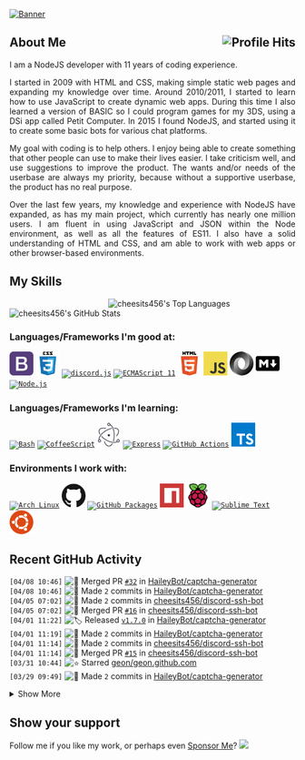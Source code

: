 [![Banner][banner-img]][banner-link]

<h2>About Me <img align="right" alt="Profile Hits" src="https://komarev.com/ghpvc/?username=cheesits456&style=flat-square"></h2>

<p align="justify">I am a NodeJS developer with 11 years of coding experience.</p>

<p align="justify">I started in 2009 with HTML and CSS, making simple static web pages and expanding my knowledge over time. Around 2010/2011, I started to learn how to use JavaScript to create dynamic web apps. During this time I also learned a version of BASIC so I could program games for my 3DS, using a DSi app called Petit Computer. In 2015 I found NodeJS, and started using it to create some basic bots for various chat platforms.</p>

<p align="justify">My goal with coding is to help others. I enjoy being able to create something that other people can use to make their lives easier. I take criticism well, and use suggestions to improve the product. The wants and/or needs of the userbase are always my priority, because without a supportive userbase, the product has no real purpose.</p>

<p align="justify">Over the last few years, my knowledge and experience with NodeJS have expanded, as has my main project, which currently has nearly one million users. I am fluent in using JavaScript and JSON within the Node environment, as well as all the features of ES11. I also have a solid understanding of HTML and CSS, and am able to work with web apps or other browser-based environments.</p>

## My Skills

<img src="https://cheesits456-readme-stats.vercel.app/api/top-langs?username=cheesits456&layout=compact&card_width=275" alt="cheesits456's Top Languages" align="right" width="330">

![cheesits456's GitHub Stats][github-stats-img]

### Languages/Frameworks I'm good at:

<code><a href="https://getbootstrap.com"><img alt="Bootstrap" title="Bootstrap" src="https://raw.githubusercontent.com/github/explore/80688e429a7d4ef2fca1e82350fe8e3517d3494d/topics/bootstrap/bootstrap.png" height="42"></a></code>
<code><a href="https://www.w3.org/Style/CSS/Overview.en.html"><img alt="CSS 3" title="CSS 3" src="https://raw.githubusercontent.com/github/explore/80688e429a7d4ef2fca1e82350fe8e3517d3494d/topics/css/css.png" height="42"></a></code>
<code><a href="https://discord.js.org"><img alt="discord.js" title="discord.js" src="https://avatars0.githubusercontent.com/u/26492485" height="42"></a></code>
<code><a href="https://en.wikipedia.org/wiki/ECMAScript"><img alt="ECMAScript 11" title="ECMAScript 11" src="https://github.com/cheesits456/cheesits456/raw/master/icons/ecmascript.png" height="42"></a></code>
<code><a href="https://en.wikipedia.org/wiki/HTML"><img alt="HTML 5" title="HTML 5" src="https://raw.githubusercontent.com/github/explore/80688e429a7d4ef2fca1e82350fe8e3517d3494d/topics/html/html.png" height="42"></a></code>
<code><a href="https://developer.mozilla.org/en-US/docs/Web/JavaScript"><img alt="JavaScript" title="JavaScript" src="https://raw.githubusercontent.com/github/explore/80688e429a7d4ef2fca1e82350fe8e3517d3494d/topics/javascript/javascript.png" height="42"></a></code>
<code><a href="http://www.json.org"><img alt="JSON" title="JSON" src="https://raw.githubusercontent.com/github/explore/80688e429a7d4ef2fca1e82350fe8e3517d3494d/topics/json/json.png" height="42"></a></code>
<code><a href="https://daringfireball.net/projects/markdown"><img alt="Markdown" title="Markdown" src="https://raw.githubusercontent.com/github/explore/80688e429a7d4ef2fca1e82350fe8e3517d3494d/topics/markdown/markdown.png" height="42"></a></code>
<code><a href="https://nodejs.org/en/"><img alt="Node.js" title="Node.js" src="https://github.com/cheesits456/cheesits456/raw/master/icons/node.png" height="42"></a></code>

### Languages/Frameworks I'm learning:

<code><a href="https://www.gnu.org/software/bash"><img alt="Bash" title="Bash" src="https://github.com/cheesits456/cheesits456/raw/master/icons/bash.png" height="42"></a></code>
<code><a href="http://coffeescript.org/"><img alt="CoffeeScript" title="CoffeeScript" src="https://github.com/cheesits456/cheesits456/raw/master/icons/coffeescript.png" height="42"></a></code>
<code><a href="https://www.electronjs.org/"><img alt="Electron" title="Electron" src="https://raw.githubusercontent.com/github/explore/80688e429a7d4ef2fca1e82350fe8e3517d3494d/topics/electron/electron.png" height="42"></a></code>
<code><a href="https://expressjs.com"><img alt="Express" title="Express" src="https://github.com/cheesits456/cheesits456/raw/master/icons/express.png" height="42"></a></code>
<code><a href="https://github.com/features/actions"><img alt="GitHub Actions" title="GitHub Actions" src="https://avatars0.githubusercontent.com/u/44036562" height="42"></a></code>
<code><a href="https://www.typescriptlang.org"><img alt="TypeScript" title="TypeScript" src="https://raw.githubusercontent.com/github/explore/80688e429a7d4ef2fca1e82350fe8e3517d3494d/topics/typescript/typescript.png" height="42"></a></code>

### Environments I work with:

<code><a href="https://www.archlinux.org/"><img alt="Arch Linux" title="Arch Linux" src="https://github.com/cheesits456/cheesits456/raw/master/icons/arch.png" height="42"></a></code>
<code><a href="https://github.com/"><img alt="GitHub" title="GitHub" src="https://raw.githubusercontent.com/github/explore/78df643247d429f6cc873026c0622819ad797942/topics/github/github.png" height="42"></a></code>
<code><a href="https://github.com/features/packages"><img alt="GitHub Packages" title="GitHub Packages" src="https://github.com/cheesits456/cheesits456/raw/master/icons/packages.png" height="42"></a></code>
<code><a href="https://www.npmjs.com"><img alt="NPM" title="NPM" src="https://raw.githubusercontent.com/github/explore/80688e429a7d4ef2fca1e82350fe8e3517d3494d/topics/npm/npm.png" height="42"></a></code>
<code><a href="https://www.raspberrypi.org"><img alt="Raspberry Pi" title="Raspberry Pi" src="https://raw.githubusercontent.com/github/explore/80688e429a7d4ef2fca1e82350fe8e3517d3494d/topics/raspberry-pi/raspberry-pi.png" height="42"></a></code>
<code><a href="https://www.sublimetext.com/"><img alt="Sublime Text" title="Sublime Text" src="https://avatars1.githubusercontent.com/u/684879?s=200&v=4" height="42"></a></code>
<code><a href="https://ubuntu.com/"><img alt="Ubuntu" title="Ubuntu" src="https://raw.githubusercontent.com/github/explore/80688e429a7d4ef2fca1e82350fe8e3517d3494d/topics/ubuntu/ubuntu.png" height="42"></a></code>

## Recent GitHub Activity

<!--START_SECTION:activity-->
`[04/08 10:46]` <img alt="🎉" src="https://github.com/cheesits456/github-activity-readme/raw/master/icons/merge.png" align="top" height="18"> Merged PR [`#32`](https://github.com//HaileyBot/captcha-generator/pull/32 'Bump typescript from 4.2.3 to 4.2.4') in [HaileyBot/captcha-generator](https://github.com/HaileyBot/captcha-generator)  
`[04/08 10:46]` <img alt="📝" src="https://github.com/cheesits456/github-activity-readme/raw/master/icons/commit.png" align="top" height="18"> Made `2` commits in [HaileyBot/captcha-generator](https://github.com/HaileyBot/captcha-generator)  
`[04/05 07:02]` <img alt="📝" src="https://github.com/cheesits456/github-activity-readme/raw/master/icons/commit.png" align="top" height="18"> Made `2` commits in [cheesits456/discord-ssh-bot](https://github.com/cheesits456/discord-ssh-bot)  
`[04/05 07:02]` <img alt="🎉" src="https://github.com/cheesits456/github-activity-readme/raw/master/icons/merge.png" align="top" height="18"> Merged PR [`#16`](https://github.com//cheesits456/discord-ssh-bot/pull/16 'Bump discord.js from 12.5.2 to 12.5.3') in [cheesits456/discord-ssh-bot](https://github.com/cheesits456/discord-ssh-bot)  
`[04/01 11:22]` <img alt="🏷" src="https://github.com/cheesits456/github-activity-readme/raw/master/icons/release.png" align="top" height="18"> Released [`v1.7.0`](https://github.com/HaileyBot/captcha-generator/releases/tag/v1.7.0) in [HaileyBot/captcha-generator](https://github.com/HaileyBot/captcha-generator)  
`[04/01 11:19]` <img alt="📝" src="https://github.com/cheesits456/github-activity-readme/raw/master/icons/commit.png" align="top" height="18"> Made `2` commits in [HaileyBot/captcha-generator](https://github.com/HaileyBot/captcha-generator)  
`[04/01 11:14]` <img alt="📝" src="https://github.com/cheesits456/github-activity-readme/raw/master/icons/commit.png" align="top" height="18"> Made `2` commits in [cheesits456/discord-ssh-bot](https://github.com/cheesits456/discord-ssh-bot)  
`[04/01 11:14]` <img alt="🎉" src="https://github.com/cheesits456/github-activity-readme/raw/master/icons/merge.png" align="top" height="18"> Merged PR [`#15`](https://github.com//cheesits456/discord-ssh-bot/pull/15 'Bump discord.js from 12.5.1 to 12.5.2') in [cheesits456/discord-ssh-bot](https://github.com/cheesits456/discord-ssh-bot)  
`[03/31 10:44]` <img alt="⭐" src="https://github.com/cheesits456/github-activity-readme/raw/master/icons/star.png" align="top" height="18"> Starred [geon/geon.github.com](https://github.com/geon/geon.github.com)  
`[03/29 09:49]` <img alt="📝" src="https://github.com/cheesits456/github-activity-readme/raw/master/icons/commit.png" align="top" height="18"> Made `2` commits in [HaileyBot/captcha-generator](https://github.com/HaileyBot/captcha-generator)  

<details><summary>Show More</summary>

`[03/29 09:49]` <img alt="🎉" src="https://github.com/cheesits456/github-activity-readme/raw/master/icons/merge.png" align="top" height="18"> Merged PR [`#31`](https://github.com//HaileyBot/captcha-generator/pull/31 'Bump @types/node from 14.14.36 to 14.14.37') in [HaileyBot/captcha-generator](https://github.com/HaileyBot/captcha-generator)  
`[03/27 22:52]` <img alt="📝" src="https://github.com/cheesits456/github-activity-readme/raw/master/icons/commit.png" align="top" height="18"> Made `2` commits in [HaileyBot/captcha-generator](https://github.com/HaileyBot/captcha-generator)  
`[03/27 22:52]` <img alt="🎉" src="https://github.com/cheesits456/github-activity-readme/raw/master/icons/merge.png" align="top" height="18"> Merged PR [`#30`](https://github.com//HaileyBot/captcha-generator/pull/30 'Bump @types/node from 14.14.35 to 14.14.36') in [HaileyBot/captcha-generator](https://github.com/HaileyBot/captcha-generator)  
`[03/23 12:05]` <img alt="📝" src="https://github.com/cheesits456/github-activity-readme/raw/master/icons/commit.png" align="top" height="18"> Made `2` commits in [cheesits456/discord-ssh-bot](https://github.com/cheesits456/discord-ssh-bot)  
`[03/23 12:05]` <img alt="🎉" src="https://github.com/cheesits456/github-activity-readme/raw/master/icons/merge.png" align="top" height="18"> Merged PR [`#14`](https://github.com//cheesits456/discord-ssh-bot/pull/14 'Bump semver from 7.3.4 to 7.3.5') in [cheesits456/discord-ssh-bot](https://github.com/cheesits456/discord-ssh-bot)  
`[03/22 16:24]` <img alt="📝" src="https://github.com/cheesits456/github-activity-readme/raw/master/icons/commit.png" align="top" height="18"> Made `2` commits in [HaileyBot/captcha-generator](https://github.com/HaileyBot/captcha-generator)  
`[03/22 16:24]` <img alt="🎉" src="https://github.com/cheesits456/github-activity-readme/raw/master/icons/merge.png" align="top" height="18"> Merged PR [`#29`](https://github.com//HaileyBot/captcha-generator/pull/29 'Bump @types/mocha from 8.2.1 to 8.2.2') in [HaileyBot/captcha-generator](https://github.com/HaileyBot/captcha-generator)  
`[03/22 04:08]` <img alt="🏷" src="https://github.com/cheesits456/github-activity-readme/raw/master/icons/release.png" align="top" height="18"> Released [`v1.6.3`](https://github.com/HaileyBot/captcha-generator/releases/tag/v1.6.3) in [HaileyBot/captcha-generator](https://github.com/HaileyBot/captcha-generator)  
`[03/22 04:07]` <img alt="📝" src="https://github.com/cheesits456/github-activity-readme/raw/master/icons/commit.png" align="top" height="18"> Made `1` commit in [HaileyBot/captcha-generator](https://github.com/HaileyBot/captcha-generator)  
`[03/22 04:06]` <img alt="🏷" src="https://github.com/cheesits456/github-activity-readme/raw/master/icons/release.png" align="top" height="18"> Released [`v1.6.2`](https://github.com/HaileyBot/captcha-generator/releases/tag/v1.6.2) in [HaileyBot/captcha-generator](https://github.com/HaileyBot/captcha-generator)  
`[03/22 04:05]` <img alt="📝" src="https://github.com/cheesits456/github-activity-readme/raw/master/icons/commit.png" align="top" height="18"> Made `1` commit in [HaileyBot/captcha-generator](https://github.com/HaileyBot/captcha-generator)  
`[03/16 06:44]` <img alt="🎉" src="https://github.com/cheesits456/github-activity-readme/raw/master/icons/merge.png" align="top" height="18"> Merged PR [`#28`](https://github.com//HaileyBot/captcha-generator/pull/28 'Bump @types/node from 14.14.34 to 14.14.35') in [HaileyBot/captcha-generator](https://github.com/HaileyBot/captcha-generator)  
`[03/16 06:44]` <img alt="📝" src="https://github.com/cheesits456/github-activity-readme/raw/master/icons/commit.png" align="top" height="18"> Made `4` commits in [HaileyBot/captcha-generator](https://github.com/HaileyBot/captcha-generator)  
`[03/15 23:29]` <img alt="🎉" src="https://github.com/cheesits456/github-activity-readme/raw/master/icons/merge.png" align="top" height="18"> Merged PR [`#27`](https://github.com//HaileyBot/captcha-generator/pull/27 'Bump @types/node from 14.14.33 to 14.14.34') in [HaileyBot/captcha-generator](https://github.com/HaileyBot/captcha-generator)  
`[03/15 23:28]` <img alt="📝" src="https://github.com/cheesits456/github-activity-readme/raw/master/icons/commit.png" align="top" height="18"> Made `2` commits in [HaileyBot/captcha-generator](https://github.com/HaileyBot/captcha-generator)  
`[03/15 23:28]` <img alt="🎉" src="https://github.com/cheesits456/github-activity-readme/raw/master/icons/merge.png" align="top" height="18"> Merged PR [`#26`](https://github.com//HaileyBot/captcha-generator/pull/26 'Bump mocha from 8.3.1 to 8.3.2') in [HaileyBot/captcha-generator](https://github.com/HaileyBot/captcha-generator)  
`[03/14 10:57]` <img alt="📝" src="https://github.com/cheesits456/github-activity-readme/raw/master/icons/commit.png" align="top" height="18"> Made `1` commit in [cheesits456/ReactionPics](https://github.com/cheesits456/ReactionPics)  
`[03/11 22:46]` <img alt="📝" src="https://github.com/cheesits456/github-activity-readme/raw/master/icons/commit.png" align="top" height="18"> Made `1` commit in [HaileyBot/haileybot.github.io](https://github.com/HaileyBot/haileybot.github.io)  
`[03/10 06:55]` <img alt="📝" src="https://github.com/cheesits456/github-activity-readme/raw/master/icons/commit.png" align="top" height="18"> Made `2` commits in [HaileyBot/captcha-generator](https://github.com/HaileyBot/captcha-generator)  
`[03/10 06:55]` <img alt="🎉" src="https://github.com/cheesits456/github-activity-readme/raw/master/icons/merge.png" align="top" height="18"> Merged PR [`#25`](https://github.com//HaileyBot/captcha-generator/pull/25 'Bump @types/node from 14.14.32 to 14.14.33') in [HaileyBot/captcha-generator](https://github.com/HaileyBot/captcha-generator)  
`[03/08 08:12]` <img alt="📝" src="https://github.com/cheesits456/github-activity-readme/raw/master/icons/commit.png" align="top" height="18"> Made `2` commits in [HaileyBot/captcha-generator](https://github.com/HaileyBot/captcha-generator)  
`[03/08 08:12]` <img alt="🎉" src="https://github.com/cheesits456/github-activity-readme/raw/master/icons/merge.png" align="top" height="18"> Merged PR [`#24`](https://github.com//HaileyBot/captcha-generator/pull/24 'Bump @types/node from 14.14.31 to 14.14.32') in [HaileyBot/captcha-generator](https://github.com/HaileyBot/captcha-generator)  
`[03/08 08:12]` <img alt="📝" src="https://github.com/cheesits456/github-activity-readme/raw/master/icons/commit.png" align="top" height="18"> Made `2` commits in [HaileyBot/captcha-generator](https://github.com/HaileyBot/captcha-generator)  
`[03/08 08:12]` <img alt="🎉" src="https://github.com/cheesits456/github-activity-readme/raw/master/icons/merge.png" align="top" height="18"> Merged PR [`#23`](https://github.com//HaileyBot/captcha-generator/pull/23 'Bump mocha from 8.3.0 to 8.3.1') in [HaileyBot/captcha-generator](https://github.com/HaileyBot/captcha-generator)  
`[03/06 23:05]` <img alt="📝" src="https://github.com/cheesits456/github-activity-readme/raw/master/icons/commit.png" align="top" height="18"> Made `2` commits in <span title="Private Repo">`🔒MHSSupport/vortex-music`</span>  
`[03/06 18:26]` <img alt="📝" src="https://github.com/cheesits456/github-activity-readme/raw/master/icons/commit.png" align="top" height="18"> Made `2` commits in [HaileyBot/captcha-generator](https://github.com/HaileyBot/captcha-generator)  
`[03/06 18:26]` <img alt="🎉" src="https://github.com/cheesits456/github-activity-readme/raw/master/icons/merge.png" align="top" height="18"> Merged PR [`#22`](https://github.com//HaileyBot/captcha-generator/pull/22 'Bump typescript from 4.2.2 to 4.2.3') in [HaileyBot/captcha-generator](https://github.com/HaileyBot/captcha-generator)  
`[03/04 19:12]` <img alt="📝" src="https://github.com/cheesits456/github-activity-readme/raw/master/icons/commit.png" align="top" height="18"> Made `6` commits in <span title="Private Repo">`🔒MHSSupport/vortex-music`</span>  
`[03/03 18:59]` <img alt="⭐" src="https://github.com/cheesits456/github-activity-readme/raw/master/icons/star.png" align="top" height="18"> Starred <span title="Private Repo">`🔒MHSSupport/vortex-music`</span>  
`[03/02 20:39]` <img alt="❗️" src="https://github.com/cheesits456/github-activity-readme/raw/master/icons/issue.png" align="top" height="18"> Opened issue [`#30`](https://github.com//cheesits456/ReactionPics/issues/30 'add "right" and "wrong" images') in [cheesits456/ReactionPics](https://github.com/cheesits456/ReactionPics)  
`[03/02 19:22]` <img alt="📝" src="https://github.com/cheesits456/github-activity-readme/raw/master/icons/commit.png" align="top" height="18"> Made `1` commit in [cheesits456/ReactionPics](https://github.com/cheesits456/ReactionPics)  
`[03/02 16:03]` <img alt="📝" src="https://github.com/cheesits456/github-activity-readme/raw/master/icons/commit.png" align="top" height="18"> Made `2` commits in [HaileyBot/captcha-generator](https://github.com/HaileyBot/captcha-generator)  
`[03/02 16:03]` <img alt="🎉" src="https://github.com/cheesits456/github-activity-readme/raw/master/icons/merge.png" align="top" height="18"> Merged PR [`#21`](https://github.com//HaileyBot/captcha-generator/pull/21 'Bump canvas from 2.6.1 to 2.7.0') in [HaileyBot/captcha-generator](https://github.com/HaileyBot/captcha-generator)  
`[02/26 11:19]` <img alt="📝" src="https://github.com/cheesits456/github-activity-readme/raw/master/icons/commit.png" align="top" height="18"> Made `2` commits in [HaileyBot/vote.haileybot.com](https://github.com/HaileyBot/vote.haileybot.com)  
`[02/24 12:53]` <img alt="📝" src="https://github.com/cheesits456/github-activity-readme/raw/master/icons/commit.png" align="top" height="18"> Made `2` commits in [HaileyBot/captcha-generator](https://github.com/HaileyBot/captcha-generator)  
`[02/24 12:53]` <img alt="🎉" src="https://github.com/cheesits456/github-activity-readme/raw/master/icons/merge.png" align="top" height="18"> Merged PR [`#20`](https://github.com//HaileyBot/captcha-generator/pull/20 'Bump typescript from 4.1.5 to 4.2.2') in [HaileyBot/captcha-generator](https://github.com/HaileyBot/captcha-generator)  
`[02/23 04:22]` <img alt="⭐" src="https://github.com/cheesits456/github-activity-readme/raw/master/icons/star.png" align="top" height="18"> Starred [HaileyBot/vote.haileybot.com](https://github.com/HaileyBot/vote.haileybot.com)  
`[02/22 19:25]` <img alt="📝" src="https://github.com/cheesits456/github-activity-readme/raw/master/icons/commit.png" align="top" height="18"> Made `10` commits in [HaileyBot/vote.haileybot.com](https://github.com/HaileyBot/vote.haileybot.com)  
`[02/22 18:40]` <img alt="📂" src="https://github.com/cheesits456/github-activity-readme/raw/master/icons/create-branch.png" align="top" height="18"> Created branch [`main`](https://github.com/HaileyBot/vote.haileybot.com/tree/main) in [HaileyBot/vote.haileybot.com](https://github.com/HaileyBot/vote.haileybot.com)  
`[02/22 18:40]` <img alt="➕" src="https://github.com/cheesits456/github-activity-readme/raw/master/icons/create-repo.png" align="top" height="18"> Created repository [HaileyBot/vote.haileybot.com](https://github.com/HaileyBot/vote.haileybot.com)  
`[02/22 11:06]` <img alt="📝" src="https://github.com/cheesits456/github-activity-readme/raw/master/icons/commit.png" align="top" height="18"> Made `1` commit in [HaileyBot/haileybot.github.io](https://github.com/HaileyBot/haileybot.github.io)  
`[02/22 10:59]` <img alt="📝" src="https://github.com/cheesits456/github-activity-readme/raw/master/icons/commit.png" align="top" height="18"> Made `2` commits in [HaileyBot/captcha-generator](https://github.com/HaileyBot/captcha-generator)  
`[02/22 10:59]` <img alt="🎉" src="https://github.com/cheesits456/github-activity-readme/raw/master/icons/merge.png" align="top" height="18"> Merged PR [`#19`](https://github.com//HaileyBot/captcha-generator/pull/19 'Bump @types/node from 14.14.30 to 14.14.31') in [HaileyBot/captcha-generator](https://github.com/HaileyBot/captcha-generator)  
`[02/22 00:15]` <img alt="📝" src="https://github.com/cheesits456/github-activity-readme/raw/master/icons/commit.png" align="top" height="18"> Made `1` commit in [HaileyBot/haileybot.github.io](https://github.com/HaileyBot/haileybot.github.io)  
`[02/21 23:53]` <img alt="⭐" src="https://github.com/cheesits456/github-activity-readme/raw/master/icons/star.png" align="top" height="18"> Starred [SpheeresX/puthon](https://github.com/SpheeresX/puthon)  
`[02/21 23:15]` <img alt="📝" src="https://github.com/cheesits456/github-activity-readme/raw/master/icons/commit.png" align="top" height="18"> Made `1` commit in [HaileyBot/haileybot.github.io](https://github.com/HaileyBot/haileybot.github.io)  
`[02/21 19:25]` <img alt="📝" src="https://github.com/cheesits456/github-activity-readme/raw/master/icons/commit.png" align="top" height="18"> Made `4` commits in [cheesits456/ReactionPics](https://github.com/cheesits456/ReactionPics)  
`[02/21 18:32]` <img alt="❗️" src="https://github.com/cheesits456/github-activity-readme/raw/master/icons/issue.png" align="top" height="18"> Closed issue [`#29`](https://github.com//cheesits456/ReactionPics/issues/29 'add "yikes" image') in [cheesits456/ReactionPics](https://github.com/cheesits456/ReactionPics)  
`[02/21 18:32]` <img alt="❗️" src="https://github.com/cheesits456/github-activity-readme/raw/master/icons/issue.png" align="top" height="18"> Closed issue [`#28`](https://github.com//cheesits456/ReactionPics/issues/28 'add "yeah" image') in [cheesits456/ReactionPics](https://github.com/cheesits456/ReactionPics)  
`[02/21 18:32]` <img alt="❗️" src="https://github.com/cheesits456/github-activity-readme/raw/master/icons/issue.png" align="top" height="18"> Closed issue [`#27`](https://github.com//cheesits456/ReactionPics/issues/27 'add "nice" image') in [cheesits456/ReactionPics](https://github.com/cheesits456/ReactionPics)  
`[02/21 18:32]` <img alt="🗣" src="https://github.com/cheesits456/github-activity-readme/raw/master/icons/comment.png" align="top" height="18"> Commented on [`#27`](https://github.com//cheesits456/ReactionPics/issues/27 'add "nice" image') in [cheesits456/ReactionPics](https://github.com/cheesits456/ReactionPics)  
`[02/21 18:32]` <img alt="❗️" src="https://github.com/cheesits456/github-activity-readme/raw/master/icons/issue.png" align="top" height="18"> Closed issue [`#26`](https://github.com//cheesits456/ReactionPics/issues/26 'Add "oh" image') in [cheesits456/ReactionPics](https://github.com/cheesits456/ReactionPics)  
`[02/21 18:31]` <img alt="❗️" src="https://github.com/cheesits456/github-activity-readme/raw/master/icons/issue.png" align="top" height="18"> Closed issue [`#23`](https://github.com//cheesits456/ReactionPics/issues/23 'Add "same" image') in [cheesits456/ReactionPics](https://github.com/cheesits456/ReactionPics)  
`[02/21 18:31]` <img alt="❗️" src="https://github.com/cheesits456/github-activity-readme/raw/master/icons/issue.png" align="top" height="18"> Closed issue [`#22`](https://github.com//cheesits456/ReactionPics/issues/22 'add slowclap image') in [cheesits456/ReactionPics](https://github.com/cheesits456/ReactionPics)  
`[02/21 18:31]` <img alt="❗️" src="https://github.com/cheesits456/github-activity-readme/raw/master/icons/issue.png" align="top" height="18"> Closed issue [`#18`](https://github.com//cheesits456/ReactionPics/issues/18 'add a wave image') in [cheesits456/ReactionPics](https://github.com/cheesits456/ReactionPics)  
`[02/21 18:31]` <img alt="❗️" src="https://github.com/cheesits456/github-activity-readme/raw/master/icons/issue.png" align="top" height="18"> Closed issue [`#14`](https://github.com//cheesits456/ReactionPics/issues/14 'Add "no u" image') in [cheesits456/ReactionPics](https://github.com/cheesits456/ReactionPics)  
`[02/21 18:31]` <img alt="❗️" src="https://github.com/cheesits456/github-activity-readme/raw/master/icons/issue.png" align="top" height="18"> Closed issue [`#10`](https://github.com//cheesits456/ReactionPics/issues/10 'Add "rip"') in [cheesits456/ReactionPics](https://github.com/cheesits456/ReactionPics)  
`[02/21 18:31]` <img alt="❗️" src="https://github.com/cheesits456/github-activity-readme/raw/master/icons/issue.png" align="top" height="18"> Closed issue [`#5`](https://github.com//cheesits456/ReactionPics/issues/5 'Add "yum"/"yummy"') in [cheesits456/ReactionPics](https://github.com/cheesits456/ReactionPics)  
`[02/21 18:30]` <img alt="📝" src="https://github.com/cheesits456/github-activity-readme/raw/master/icons/commit.png" align="top" height="18"> Made `9` commits in [cheesits456/ReactionPics](https://github.com/cheesits456/ReactionPics)  
`[02/21 17:47]` <img alt="❗️" src="https://github.com/cheesits456/github-activity-readme/raw/master/icons/issue.png" align="top" height="18"> Opened issue [`#29`](https://github.com//cheesits456/ReactionPics/issues/29 'add "yikes" image') in [cheesits456/ReactionPics](https://github.com/cheesits456/ReactionPics)  
`[02/21 17:35]` <img alt="❗️" src="https://github.com/cheesits456/github-activity-readme/raw/master/icons/issue.png" align="top" height="18"> Opened issue [`#28`](https://github.com//cheesits456/ReactionPics/issues/28 'add "yeah" image') in [cheesits456/ReactionPics](https://github.com/cheesits456/ReactionPics)  
`[02/21 17:28]` <img alt="❗️" src="https://github.com/cheesits456/github-activity-readme/raw/master/icons/issue.png" align="top" height="18"> Opened issue [`#27`](https://github.com//cheesits456/ReactionPics/issues/27 'add "nice" image') in [cheesits456/ReactionPics](https://github.com/cheesits456/ReactionPics)  
`[02/21 17:27]` <img alt="❗️" src="https://github.com/cheesits456/github-activity-readme/raw/master/icons/issue.png" align="top" height="18"> Opened issue [`#26`](https://github.com//cheesits456/ReactionPics/issues/26 'Add "oh" image') in [cheesits456/ReactionPics](https://github.com/cheesits456/ReactionPics)  
`[02/21 14:14]` <img alt="❗️" src="https://github.com/cheesits456/github-activity-readme/raw/master/icons/issue.png" align="top" height="18"> Closed issue [`#25`](https://github.com//cheesits456/ReactionPics/issues/25 'Add "fuck" image') in [cheesits456/ReactionPics](https://github.com/cheesits456/ReactionPics)  
`[02/21 14:13]` <img alt="❗️" src="https://github.com/cheesits456/github-activity-readme/raw/master/icons/issue.png" align="top" height="18"> Closed issue [`#24`](https://github.com//cheesits456/ReactionPics/issues/24 'Add "victory" image') in [cheesits456/ReactionPics](https://github.com/cheesits456/ReactionPics)  
`[02/21 08:00]` <img alt="📝" src="https://github.com/cheesits456/github-activity-readme/raw/master/icons/commit.png" align="top" height="18"> Made `2` commits in [cheesits456/ReactionPics](https://github.com/cheesits456/ReactionPics)  
`[02/19 10:00]` <img alt="📝" src="https://github.com/cheesits456/github-activity-readme/raw/master/icons/commit.png" align="top" height="18"> Made `2` commits in [HaileyBot/captcha-generator](https://github.com/HaileyBot/captcha-generator)  
`[02/19 10:00]` <img alt="🎉" src="https://github.com/cheesits456/github-activity-readme/raw/master/icons/merge.png" align="top" height="18"> Merged PR [`#18`](https://github.com//HaileyBot/captcha-generator/pull/18 'Bump @types/node from 14.14.28 to 14.14.30') in [HaileyBot/captcha-generator](https://github.com/HaileyBot/captcha-generator)  
`[02/19 08:07]` <img alt="❗️" src="https://github.com/cheesits456/github-activity-readme/raw/master/icons/issue.png" align="top" height="18"> Opened issue [`#25`](https://github.com//cheesits456/ReactionPics/issues/25 'Add "fuck" image') in [cheesits456/ReactionPics](https://github.com/cheesits456/ReactionPics)  
`[02/19 07:54]` <img alt="❗️" src="https://github.com/cheesits456/github-activity-readme/raw/master/icons/issue.png" align="top" height="18"> Opened issue [`#24`](https://github.com//cheesits456/ReactionPics/issues/24 'Add "victory" image') in [cheesits456/ReactionPics](https://github.com/cheesits456/ReactionPics)  
`[02/19 01:14]` <img alt="📝" src="https://github.com/cheesits456/github-activity-readme/raw/master/icons/commit.png" align="top" height="18"> Made `2` commits in [HaileyBot/captcha-generator](https://github.com/HaileyBot/captcha-generator)  
`[02/19 01:14]` <img alt="🎉" src="https://github.com/cheesits456/github-activity-readme/raw/master/icons/merge.png" align="top" height="18"> Merged PR [`#17`](https://github.com//HaileyBot/captcha-generator/pull/17 'Bump @types/mocha from 8.2.0 to 8.2.1') in [HaileyBot/captcha-generator](https://github.com/HaileyBot/captcha-generator)  
`[02/17 21:39]` <img alt="❗️" src="https://github.com/cheesits456/github-activity-readme/raw/master/icons/issue.png" align="top" height="18"> Opened issue [`#23`](https://github.com//cheesits456/ReactionPics/issues/23 'Add "same" image') in [cheesits456/ReactionPics](https://github.com/cheesits456/ReactionPics)  
`[02/17 18:54]` <img alt="📝" src="https://github.com/cheesits456/github-activity-readme/raw/master/icons/commit.png" align="top" height="18"> Made `1` commit in [HaileyBot/shop](https://github.com/HaileyBot/shop)  
`[02/16 06:42]` <img alt="📝" src="https://github.com/cheesits456/github-activity-readme/raw/master/icons/commit.png" align="top" height="18"> Made `2` commits in [HaileyBot/captcha-generator](https://github.com/HaileyBot/captcha-generator)  
`[02/16 06:42]` <img alt="🎉" src="https://github.com/cheesits456/github-activity-readme/raw/master/icons/merge.png" align="top" height="18"> Merged PR [`#16`](https://github.com//HaileyBot/captcha-generator/pull/16 'Bump @types/node from 14.14.26 to 14.14.28') in [HaileyBot/captcha-generator](https://github.com/HaileyBot/captcha-generator)  
`[02/14 16:05]` <img alt="❗️" src="https://github.com/cheesits456/github-activity-readme/raw/master/icons/issue.png" align="top" height="18"> Opened issue [`#22`](https://github.com//cheesits456/ReactionPics/issues/22 'add slowclap image') in [cheesits456/ReactionPics](https://github.com/cheesits456/ReactionPics)  
`[02/14 13:05]` <img alt="⭐" src="https://github.com/cheesits456/github-activity-readme/raw/master/icons/star.png" align="top" height="18"> Starred [JmNkS/MEMZ](https://github.com/JmNkS/MEMZ)  
`[02/14 13:05]` <img alt="⭐" src="https://github.com/cheesits456/github-activity-readme/raw/master/icons/star.png" align="top" height="18"> Starred [Endermanch/MalwareDatabase](https://github.com/Endermanch/MalwareDatabase)  
`[02/12 10:16]` <img alt="❗️" src="https://github.com/cheesits456/github-activity-readme/raw/master/icons/issue.png" align="top" height="18"> Closed issue [`#19`](https://github.com//cheesits456/ReactionPics/issues/19 'add a "thank" image') in [cheesits456/ReactionPics](https://github.com/cheesits456/ReactionPics)  
`[02/12 10:16]` <img alt="🗣" src="https://github.com/cheesits456/github-activity-readme/raw/master/icons/comment.png" align="top" height="18"> Commented on [`#19`](https://github.com//cheesits456/ReactionPics/issues/19 'add a "thank" image') in [cheesits456/ReactionPics](https://github.com/cheesits456/ReactionPics)  
`[02/12 10:16]` <img alt="📝" src="https://github.com/cheesits456/github-activity-readme/raw/master/icons/commit.png" align="top" height="18"> Made `3` commits in [cheesits456/ReactionPics](https://github.com/cheesits456/ReactionPics)  
`[02/12 10:09]` <img alt="❗️" src="https://github.com/cheesits456/github-activity-readme/raw/master/icons/issue.png" align="top" height="18"> Closed issue [`#20`](https://github.com//cheesits456/ReactionPics/issues/20 'add "shh" image') in [cheesits456/ReactionPics](https://github.com/cheesits456/ReactionPics)  
`[02/12 10:09]` <img alt="🗣" src="https://github.com/cheesits456/github-activity-readme/raw/master/icons/comment.png" align="top" height="18"> Commented on [`#20`](https://github.com//cheesits456/ReactionPics/issues/20 'add "shh" image') in [cheesits456/ReactionPics](https://github.com/cheesits456/ReactionPics)  
`[02/12 10:08]` <img alt="📝" src="https://github.com/cheesits456/github-activity-readme/raw/master/icons/commit.png" align="top" height="18"> Made `1` commit in [cheesits456/ReactionPics](https://github.com/cheesits456/ReactionPics)  
`[02/12 10:05]` <img alt="❗️" src="https://github.com/cheesits456/github-activity-readme/raw/master/icons/issue.png" align="top" height="18"> Closed issue [`#21`](https://github.com//cheesits456/ReactionPics/issues/21 'Add "woah" image') in [cheesits456/ReactionPics](https://github.com/cheesits456/ReactionPics)  
`[02/12 10:05]` <img alt="🗣" src="https://github.com/cheesits456/github-activity-readme/raw/master/icons/comment.png" align="top" height="18"> Commented on [`#21`](https://github.com//cheesits456/ReactionPics/issues/21 'Add "woah" image') in [cheesits456/ReactionPics](https://github.com/cheesits456/ReactionPics)  
`[02/12 10:02]` <img alt="📝" src="https://github.com/cheesits456/github-activity-readme/raw/master/icons/commit.png" align="top" height="18"> Made `3` commits in [cheesits456/ReactionPics](https://github.com/cheesits456/ReactionPics)  
`[02/12 09:41]` <img alt="❗️" src="https://github.com/cheesits456/github-activity-readme/raw/master/icons/issue.png" align="top" height="18"> Opened issue [`#21`](https://github.com//cheesits456/ReactionPics/issues/21 'Add "woah" image') in [cheesits456/ReactionPics](https://github.com/cheesits456/ReactionPics)  
`[02/12 08:28]` <img alt="📝" src="https://github.com/cheesits456/github-activity-readme/raw/master/icons/commit.png" align="top" height="18"> Made `2` commits in [HaileyBot/captcha-generator](https://github.com/HaileyBot/captcha-generator)  
`[02/12 08:28]` <img alt="🎉" src="https://github.com/cheesits456/github-activity-readme/raw/master/icons/merge.png" align="top" height="18"> Merged PR [`#15`](https://github.com//HaileyBot/captcha-generator/pull/15 'Bump mocha from 8.2.1 to 8.3.0') in [HaileyBot/captcha-generator](https://github.com/HaileyBot/captcha-generator)  
`[02/12 08:07]` <img alt="📝" src="https://github.com/cheesits456/github-activity-readme/raw/master/icons/commit.png" align="top" height="18"> Made `2` commits in [HaileyBot/captcha-generator](https://github.com/HaileyBot/captcha-generator)  
`[02/12 08:07]` <img alt="🎉" src="https://github.com/cheesits456/github-activity-readme/raw/master/icons/merge.png" align="top" height="18"> Merged PR [`#14`](https://github.com//HaileyBot/captcha-generator/pull/14 'Bump @types/node from 14.14.25 to 14.14.26') in [HaileyBot/captcha-generator](https://github.com/HaileyBot/captcha-generator)  
`[02/11 08:45]` <img alt="📝" src="https://github.com/cheesits456/github-activity-readme/raw/master/icons/commit.png" align="top" height="18"> Made `2` commits in [HaileyBot/captcha-generator](https://github.com/HaileyBot/captcha-generator)  
`[02/11 08:45]` <img alt="🎉" src="https://github.com/cheesits456/github-activity-readme/raw/master/icons/merge.png" align="top" height="18"> Merged PR [`#13`](https://github.com//HaileyBot/captcha-generator/pull/13 'Bump typescript from 4.1.4 to 4.1.5') in [HaileyBot/captcha-generator](https://github.com/HaileyBot/captcha-generator)  
`[02/10 19:33]` <img alt="📝" src="https://github.com/cheesits456/github-activity-readme/raw/master/icons/commit.png" align="top" height="18"> Made `2` commits in [HaileyBot/captcha-generator](https://github.com/HaileyBot/captcha-generator)  
`[02/10 19:33]` <img alt="🎉" src="https://github.com/cheesits456/github-activity-readme/raw/master/icons/merge.png" align="top" height="18"> Merged PR [`#12`](https://github.com//HaileyBot/captcha-generator/pull/12 'Bump typescript from 4.1.3 to 4.1.4') in [HaileyBot/captcha-generator](https://github.com/HaileyBot/captcha-generator)  
`[02/06 03:00]` <img alt="📝" src="https://github.com/cheesits456/github-activity-readme/raw/master/icons/commit.png" align="top" height="18"> Made `2` commits in [HaileyBot/captcha-generator](https://github.com/HaileyBot/captcha-generator)  
`[02/06 03:00]` <img alt="🎉" src="https://github.com/cheesits456/github-activity-readme/raw/master/icons/merge.png" align="top" height="18"> Merged PR [`#11`](https://github.com//HaileyBot/captcha-generator/pull/11 'Bump @types/node from 14.14.24 to 14.14.25') in [HaileyBot/captcha-generator](https://github.com/HaileyBot/captcha-generator)  
`[02/04 09:38]` <img alt="📝" src="https://github.com/cheesits456/github-activity-readme/raw/master/icons/commit.png" align="top" height="18"> Made `2` commits in [HaileyBot/captcha-generator](https://github.com/HaileyBot/captcha-generator)  
`[02/04 09:38]` <img alt="🎉" src="https://github.com/cheesits456/github-activity-readme/raw/master/icons/merge.png" align="top" height="18"> Merged PR [`#10`](https://github.com//HaileyBot/captcha-generator/pull/10 'Bump @types/node from 14.14.22 to 14.14.24') in [HaileyBot/captcha-generator](https://github.com/HaileyBot/captcha-generator)  
`[01/28 15:11]` <img alt="⭐" src="https://github.com/cheesits456/github-activity-readme/raw/master/icons/star.png" align="top" height="18"> Starred [lsdtolerancecalculator/lsdtolerancecalculator.github.io](https://github.com/lsdtolerancecalculator/lsdtolerancecalculator.github.io)  
`[01/28 12:39]` <img alt="📝" src="https://github.com/cheesits456/github-activity-readme/raw/master/icons/commit.png" align="top" height="18"> Made `2` commits in [cheesits456/cheesits456.github.io](https://github.com/cheesits456/cheesits456.github.io)  
`[01/28 02:10]` <img alt="📝" src="https://github.com/cheesits456/github-activity-readme/raw/master/icons/commit.png" align="top" height="18"> Made `1` commit in [cheesits456/ReactionPics](https://github.com/cheesits456/ReactionPics)  
`[01/27 01:04]` <img alt="❗️" src="https://github.com/cheesits456/github-activity-readme/raw/master/icons/issue.png" align="top" height="18"> Opened issue [`#20`](https://github.com//cheesits456/ReactionPics/issues/20 'add "shh" image') in [cheesits456/ReactionPics](https://github.com/cheesits456/ReactionPics)  
`[01/24 02:57]` <img alt="📝" src="https://github.com/cheesits456/github-activity-readme/raw/master/icons/commit.png" align="top" height="18"> Made `1` commit in [cheesits456/dot-files](https://github.com/cheesits456/dot-files)  
`[01/21 15:28]` <img alt="⭐" src="https://github.com/cheesits456/github-activity-readme/raw/master/icons/star.png" align="top" height="18"> Starred [SpheeresX/battery-health](https://github.com/SpheeresX/battery-health)  
`[01/20 08:20]` <img alt="❗️" src="https://github.com/cheesits456/github-activity-readme/raw/master/icons/issue.png" align="top" height="18"> Opened issue [`#19`](https://github.com//cheesits456/ReactionPics/issues/19 'add a "thank" image') in [cheesits456/ReactionPics](https://github.com/cheesits456/ReactionPics)  
`[01/20 06:50]` <img alt="📝" src="https://github.com/cheesits456/github-activity-readme/raw/master/icons/commit.png" align="top" height="18"> Made `2` commits in [HaileyBot/captcha-generator](https://github.com/HaileyBot/captcha-generator)  
`[01/20 06:50]` <img alt="🎉" src="https://github.com/cheesits456/github-activity-readme/raw/master/icons/merge.png" align="top" height="18"> Merged PR [`#9`](https://github.com//HaileyBot/captcha-generator/pull/9 'Bump @types/node from 14.14.21 to 14.14.22') in [HaileyBot/captcha-generator](https://github.com/HaileyBot/captcha-generator)  
`[01/17 17:59]` <img alt="📝" src="https://github.com/cheesits456/github-activity-readme/raw/master/icons/commit.png" align="top" height="18"> Made `3` commits in [Fat-Yeetus/PotatoStocks](https://github.com/Fat-Yeetus/PotatoStocks)  
`[01/16 02:07]` <img alt="🗣" src="https://github.com/cheesits456/github-activity-readme/raw/master/icons/comment.png" align="top" height="18"> Commented on [`0ddf931`](https://github.com/Fat-Yeetus/PotatoStocks/commit/0ddf931e8ae75f932b362f62c6d45b70ebfb4f30#commitcomment-46013035) in [Fat-Yeetus/PotatoStocks](https://github.com/Fat-Yeetus/PotatoStocks)  
`[01/16 02:06]` <img alt="🎉" src="https://github.com/cheesits456/github-activity-readme/raw/master/icons/merge.png" align="top" height="18"> Merged PR [`#1`](https://github.com//Fat-Yeetus/PotatoStocks/pull/1 'Create index.js') in [Fat-Yeetus/PotatoStocks](https://github.com/Fat-Yeetus/PotatoStocks)  
`[01/16 02:06]` <img alt="📝" src="https://github.com/cheesits456/github-activity-readme/raw/master/icons/commit.png" align="top" height="18"> Made `2` commits in [Fat-Yeetus/PotatoStocks](https://github.com/Fat-Yeetus/PotatoStocks)  
`[01/16 02:05]` <img alt="✅" src="https://github.com/cheesits456/github-activity-readme/raw/master/icons/pr-open.png" align="top" height="18"> Opened PR [`#1`](https://github.com//Fat-Yeetus/PotatoStocks/pull/1 'Create index.js') in [Fat-Yeetus/PotatoStocks](https://github.com/Fat-Yeetus/PotatoStocks)  
`[01/16 02:05]` <img alt="📝" src="https://github.com/cheesits456/github-activity-readme/raw/master/icons/commit.png" align="top" height="18"> Made `1` commit in [cheesits456/PotatoStocks](https://github.com/cheesits456/PotatoStocks)  
`[01/16 02:05]` <img alt="🍴" src="https://github.com/cheesits456/github-activity-readme/raw/master/icons/fork.png" align="top" height="18"> Forked [Fat-Yeetus/PotatoStocks](https://github.com/Fat-Yeetus/PotatoStocks) to [cheesits456/PotatoStocks](https://github.com/cheesits456/PotatoStocks)  
`[01/16 02:03]` <img alt="⭐" src="https://github.com/cheesits456/github-activity-readme/raw/master/icons/star.png" align="top" height="18"> Starred [Fat-Yeetus/PotatoStocks](https://github.com/Fat-Yeetus/PotatoStocks)  
`[01/15 07:57]` <img alt="📝" src="https://github.com/cheesits456/github-activity-readme/raw/master/icons/commit.png" align="top" height="18"> Made `2` commits in [HaileyBot/captcha-generator](https://github.com/HaileyBot/captcha-generator)  
`[01/15 07:57]` <img alt="🎉" src="https://github.com/cheesits456/github-activity-readme/raw/master/icons/merge.png" align="top" height="18"> Merged PR [`#8`](https://github.com//HaileyBot/captcha-generator/pull/8 'Bump @types/node from 14.14.20 to 14.14.21') in [HaileyBot/captcha-generator](https://github.com/HaileyBot/captcha-generator)  

</details>
<!--END_SECTION:activity-->

## Show your support

Follow me if you like my work, or perhaps even [Sponsor Me][sponsor]? ![](https://hit.yhype.me/github/profile?user_id=35486894)

<!--

## Pinned

[![cheesits456.github.io][pin1-img]][pin1-link]
[![HaileyBot/haileybot.github.io][pin2-img]][pin2-link]
[![NewDiscordBridge][pin3-img]][pin3-link]
[![HaileyBot/captcha-generator][pin4-img]][pin4-link]
[![discord-ssh-bot][pin5-img]][pin5-link]
[![HaileyBot/sanitize-role-mentions][pin6-img]][pin6-link]

-->

<!-- Link anchors -->
[banner-img]: https://raw.githubusercontent.com/cheesits456/cheesits456/master/personal-banner.gif
[banner-link]: https://social.cheesits456.dev

[sponsor]: https://github.com/sponsors/cheesits456

[website-img]: https://img.shields.io/badge/-Website-e722e7?style=for-the-badge
[website-link]: https://cheesits456.dev
[discord-img]: https://img.shields.io/badge/-Discord-e722e7?style=for-the-badge
[discord-link]: https://discord.gg/7QH4YeD
[email-img]: https://img.shields.io/badge/-E--Mail-e722e7?style=for-the-badge
[email-link]: mailto:quin@cheesits456.dev

[github-stats-img]: https://cheesits456-readme-stats.vercel.app/api?username=cheesits456&count_private=true&show_icons=true&include_all_commits=true
[github-langs-img]: https://cheesits456-readme-stats.vercel.app/api/top-langs?username=cheesits456&layout=compact&hide=smarty

[pin1-img]: https://cheesits456-readme-stats.vercel.app/api/pin/?username=cheesits456&repo=cheesits456.github.io
[pin1-link]: https://github.com/cheesits456/cheesits456.github.io
[pin2-img]: https://cheesits456-readme-stats.vercel.app/api/pin/?username=HaileyBot&repo=haileybot.github.io&show_owner=true
[pin2-link]: https://github.com/HaileyBot/haileybot.github.io
[pin3-img]: https://cheesits456-readme-stats.vercel.app/api/pin/?username=cheesits456&repo=NewDiscordBridge
[pin3-link]: https://github.com/cheesits456/NewDiscordBridge
[pin4-img]: https://cheesits456-readme-stats.vercel.app/api/pin/?username=HaileyBot&repo=captcha-generator&show_owner=true
[pin4-link]: https://github.com/HaileyBot/captcha-generator
[pin5-img]: https://cheesits456-readme-stats.vercel.app/api/pin/?username=cheesits456&repo=discord-ssh-bot
[pin5-link]: https://github.com/cheesits456/discord-ssh-bot
[pin6-img]: https://cheesits456-readme-stats.vercel.app/api/pin/?username=HaileyBot&repo=sanitize-role-mentions&show_owner=true
[pin6-link]: https://github.com/HaileyBot/sanitize-role-mentions
